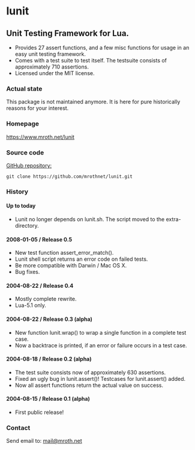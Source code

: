 # lunit

## Unit Testing Framework for Lua.

* Provides 27 assert functions, and a few misc functions
  for usage in an easy unit testing framework.
* Comes with a test suite to test itself. 
  The testsuite consists of approximately 710 assertions.
* Licensed under the MIT license.



### Actual state

This package is not maintained anymore. It is here for pure
historically reasons for your interest.



### Homepage

https://www.mroth.net/lunit



### Source code

[GitHub repository:](https://github.com/mrothnet/lunit)

	git clone https://github.com/mrothnet/lunit.git



### History

#### Up to today

- Lunit no longer depends on lunit.sh. The script moved to
  the extra-directory.

#### 2008-01-05 / Release 0.5

- New test function assert_error_match().
- Lunit shell script returns an error code on failed tests.
- Be more compatible with Darwin / Mac OS X.
- Bug fixes.

#### 2004-08-22 / Release 0.4

- Mostly complete rewrite.
- Lua-5.1 only.

####  2004-08-22 / Release 0.3 (alpha)

- New function lunit.wrap() to wrap a single function in a
  complete test case.
- Now a backtrace is printed, if an error or failure occurs
  in a test case.

#### 2004-08-18 / Release 0.2 (alpha)

- The test suite consists now of approximately 630 assertions.
- Fixed an ugly bug in lunit.assert()! Testcases for 
  lunit.assert() added.
- Now all assert functions return the actual value on success.


#### 2004-08-15 / Release 0.1 (alpha)

- First public release!



### Contact

Send email to: mail@mroth.net

